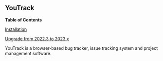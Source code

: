 ## YouTrack

**Table of Contents**

[Installation](#module-services-youtrack-installation)

[Upgrade from 2022.3 to 2023.x](#module-services-youtrack-upgrade-2022_3-2023_1)

YouTrack is a browser-based bug tracker, issue tracking system and project management software.
